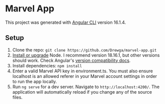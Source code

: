# Marvel App

This project was generated with [Angular CLI](https://github.com/angular/angular-cli) version 16.1.4.

## Setup 

1. Clone the repo: `git clone https://github.com/Drewga/marvel-app.git`
2. [Install or upgrade](https://nodejs.org/en/download) Node. I recommend version 18.16.1, but other versions should work. Check Angular's [version compatibility docs](https://angular.io/guide/versions#actively-supported-versions).
3. Install dependencies: `npm install`
4. Enter a valid Marvel API key in environment.ts. You must also ensure localhost is an allowed referer in your Marvel account settings in order to run the app locally.
5. Run `ng serve` for a dev server. Navigate to `http://localhost:4200/`. The application will automatically reload if you change any of the source files.
